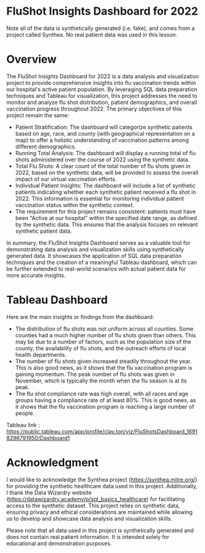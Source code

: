 # FluShot Insights Dashboard for 2022
Note all of the data is synthetically generated (i.e. fake), and comes from a project called Synthea. No real patient data was used in this lesson.

# Overview
The FluShot Insights Dashboard for 2022 is a data analysis and visualization project to provide comprehensive insights into flu vaccination trends within our hospital's active patient population. By leveraging SQL data preparation techniques and Tableau for visualization, this project addresses the need to monitor and analyze flu shot distribution, patient demographics, and overall vaccination progress throughout 2022.
The primary objectives of this project remain the same:
- Patient Stratification: The dashboard will categorize synthetic patients based on age, race, and county (with geographical representation on a map) to offer a holistic understanding of vaccination patterns among different demographics.
- Running Total Analysis: The dashboard will display a running total of flu shots administered over the course of 2022 using the synthetic data.
- Total Flu Shots: A clear count of the total number of flu shots given in 2022, based on the synthetic data, will be provided to assess the overall impact of our virtual vaccination efforts.
- Individual Patient Insights: The dashboard will include a list of synthetic patients indicating whether each synthetic patient received a flu shot in 2022. This information is essential for monitoring individual patient vaccination status within the synthetic context.
- The requirement for this project remains consistent: patients must have been "Active at our hospital" within the specified date range, as defined by the synthetic data. This ensures that the analysis focuses on relevant synthetic patient data.

In summary, the FluShot Insights Dashboard serves as a valuable tool for demonstrating data analysis and visualization skills using synthetically generated data. It showcases the application of SQL data preparation techniques and the creation of a meaningful Tableau dashboard, which can be further extended to real-world scenarios with actual patient data for more accurate insights.

# Tableau Dashboard
Here are the main insights or findings from the dashboard:
- The distribution of flu shots was not uniform across all counties. Some counties had a much higher number of flu shots given than others. This may be due to a number of factors, such as the population size of the county, the availability of flu shots, and the outreach efforts of local health departments.
- The number of flu shots given increased steadily throughout the year. This is also good news, as it shows that the flu vaccination program is gaining momentum. The peak number of flu shots was given in November, which is typically the month when the flu season is at its peak.
- The flu shot compliance rate was high overall, with all races and age groups having a compliance rate of at least 80%. This is good news, as it shows that the flu vaccination program is reaching a large number of people. 

Tableau link : https://public.tableau.com/app/profile/clay.ton/viz/FluShotsDashboard_16918296791950/Dashboard1

# Acknowledgment
I would like to acknowledge the Synthea project (https://synthea.mitre.org/) for providing the synthetic healthcare data used in this project. Additionally, I thank the Data Wizardry website (https://datawizardry.academy/p/sql_basics_healthcare) for facilitating access to the synthetic dataset. This project relies on synthetic data, ensuring privacy and ethical considerations are maintained while allowing us to develop and showcase data analysis and visualization skills.

Please note that all data used in this project is synthetically generated and does not contain real patient information. It is intended solely for educational and demonstration purposes.
